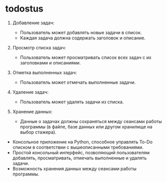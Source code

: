 # todostus
1. Добавление задач:
   - Пользователь может добавлять новые задачи в список.
   - Каждая задача должна содержать заголовок и описание.

2. Просмотр списка задач:
   - Пользователь может просматривать список всех задач с их заголовками и описаниями.

3. Отметка выполненных задач:
   - Пользователь может отмечать выполненные задачи.

4. Удаление задач:
   - Пользователь может удалять задачи из списка.

5. Хранение данных:
   - Данные о задачах должны сохраняться между сеансами работы программы (в файле, базе данных или другом хранилище на выбор стажера).





- Консольное приложение на Python, способное управлять To-Do списком в соответствии с вышеописанными требованиями.
- Простой консольный интерфейс, позволяющий пользователям добавлять, просматривать, отмечать выполненные и удалять задачи.
- Возможность хранения данных между сеансами работы программы.